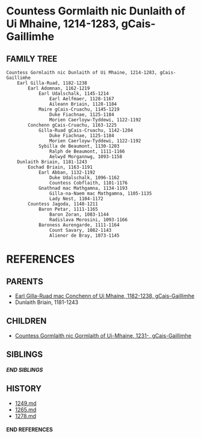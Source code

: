 # Countess Gormlaith nic Dunlaith of Ui Mhaine, 1214-1283, gCais-Gaillimhe

## FAMILY TREE 
```
Countess Gormlaith nic Dunlaith of Ui Mhaine, 1214-1283, gCais-Gaillimhe
    Earl Gilla-Ruad, 1182-1238
        Earl Adomnan, 1162-1219
            Earl Udalschalk, 1145-1214
                Earl Aelfmaer, 1128-1167
                Aileann Briain, 1128-1184
            Maire gCais-Cruachu, 1145-1219
                Duke Fiachnae, 1125-1184
                Morien Caerloyw-Tyddewi, 1122-1192
        Conchenn gCais-Cruachu, 1163-1225
            Gilla-Ruad gCais-Cruachu, 1142-1204
                Duke Fiachnae, 1125-1184
                Morien Caerloyw-Tyddewi, 1122-1192
            Sybilla de Beaumont, 1130-1203
                Ralph de Beaumont, 1111-1166
                Aelwyd Morgannwg, 1093-1158
    Dunlaith Briain, 1181-1243
        Eochad Briain, 1163-1191
            Earl Abban, 1132-1192
                Duke Udalschalk, 1096-1162
                Countess Cobflaith, 1101-1176
            Gnathnad mac Mathgamna, 1134-1193
                Gilla-na-Naem mac Mathgamna, 1105-1135
                Lady Nest, 1104-1172
        Countess Jagoda, 1148-1211
            Baron Petar, 1111-1165
                Baron Zoran, 1083-1144
                Radislava Morosini, 1093-1166
            Baroness Aurengarde, 1111-1164
                Count Savary, 1082-1143
                Alienor de Bray, 1073-1145
```


# REFERENCES

## PARENTS 
* [Earl Gilla-Ruad mac Conchenn of Ui Mhaine, 1182-1238, gCais-Gaillimhe](p/gilla-ruad_mac_conchenn_1182.md)
* Dunlaith Briain, 1181-1243

## CHILDREN 
* [Countess Gormlaith nic Gormlaith of Ui-Mhaine, 1231-, gCais-Gaillimhe](p/gormlaith_nic_gormlaith_1231.md)

## SIBLINGS

##### END SIBLINGS  
## HISTORY
* [1249.md](../h/1249.md)
* [1265.md](../h/1265.md)
* [1278.md](../h/1278.md)

#### END REFERENCES
